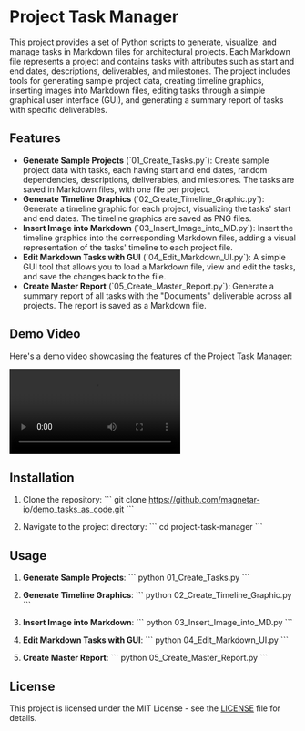 # Project Task Manager

This project provides a set of Python scripts to generate, visualize, and manage tasks in Markdown files for architectural projects. Each Markdown file represents a project and contains tasks with attributes such as start and end dates, descriptions, deliverables, and milestones. The project includes tools for generating sample project data, creating timeline graphics, inserting images into Markdown files, editing tasks through a simple graphical user interface (GUI), and generating a summary report of tasks with specific deliverables.

## Features

- **Generate Sample Projects** (\`01_Create_Tasks.py\`): Create sample project data with tasks, each having start and end dates, random dependencies, descriptions, deliverables, and milestones. The tasks are saved in Markdown files, with one file per project.
- **Generate Timeline Graphics** (\`02_Create_Timeline_Graphic.py\`): Generate a timeline graphic for each project, visualizing the tasks' start and end dates. The timeline graphics are saved as PNG files.
- **Insert Image into Markdown** (\`03_Insert_Image_into_MD.py\`): Insert the timeline graphics into the corresponding Markdown files, adding a visual representation of the tasks' timeline to each project file.
- **Edit Markdown Tasks with GUI** (\`04_Edit_Markdown_UI.py\`): A simple GUI tool that allows you to load a Markdown file, view and edit the tasks, and save the changes back to the file.
- **Create Master Report** (\`05_Create_Master_Report.py\`): Generate a summary report of all tasks with the "Documents" deliverable across all projects. The report is saved as a Markdown file.

## Demo Video

Here's a demo video showcasing the features of the Project Task Manager:

![Demo Video](https://github.com/magnetar-io/demo_tasks_as_code/blob/main/06_Demo_Video.mp4)

## Installation

1. Clone the repository:
   \`\`\`
   git clone https://github.com/magnetar-io/demo_tasks_as_code.git
   \`\`\`

2. Navigate to the project directory:
   \`\`\`
   cd project-task-manager
   \`\`\`


## Usage

1. **Generate Sample Projects**:
   \`\`\`
   python 01_Create_Tasks.py
   \`\`\`

2. **Generate Timeline Graphics**:
   \`\`\`
   python 02_Create_Timeline_Graphic.py
   \`\`\`

3. **Insert Image into Markdown**:
   \`\`\`
   python 03_Insert_Image_into_MD.py
   \`\`\`

4. **Edit Markdown Tasks with GUI**:
   \`\`\`
   python 04_Edit_Markdown_UI.py
   \`\`\`

5. **Create Master Report**:
   \`\`\`
   python 05_Create_Master_Report.py
   \`\`\`

## License

This project is licensed under the MIT License - see the [LICENSE](LICENSE) file for details.
